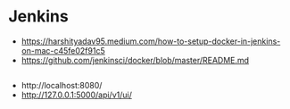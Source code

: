 # Jenkins

- https://harshityadav95.medium.com/how-to-setup-docker-in-jenkins-on-mac-c45fe02f91c5
- https://github.com/jenkinsci/docker/blob/master/README.md
 
```bash
```
- http://localhost:8080/ 
- http://127.0.0.1:5000/api/v1/ui/